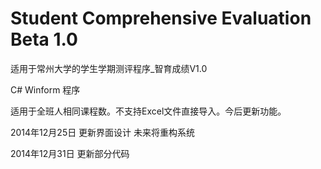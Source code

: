Student Comprehensive Evaluation
Beta 1.0
================================

适用于常州大学的学生学期测评程序_智育成绩V1.0

C# Winform 程序

适用于全班人相同课程数。不支持Excel文件直接导入。今后更新功能。

2014年12月25日 更新界面设计 未来将重构系统

2014年12月31日 更新部分代码
